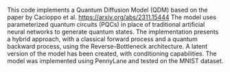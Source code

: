 This code implements a Quantum Diffusion Model (QDM) based on the paper by Cacioppo et al. 
https://arxiv.org/abs/2311.15444 
The model uses parameterized quantum circuits (PQCs) in place of traditional artificial neural networks to generate quantum states. The implementation presents a hybrid approach, with a classical forward process and a quantum backward process, using the Reverse-Bottleneck architecture. A latent version of the model has been created, with conditioning capabilities. The model was implemented using PennyLane and tested on the MNIST dataset.
